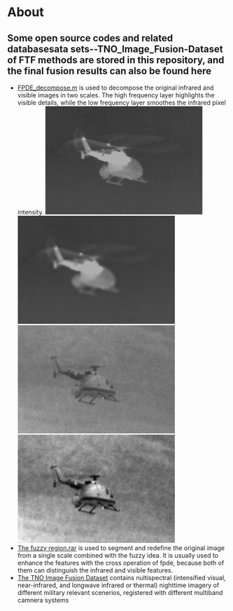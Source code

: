 About
====
Some open source codes and related databasesata sets--TNO_Image_Fusion-Dataset of FTF methods are stored in this repository, and the final fusion results can also be found here
----------
 +  [FPDE_decompose.m](https://github.com/dly31/FTF/blob/master/FPDE_decompose.m) is used to decompose the original infrared and visible images in two scales. The high frequency layer highlights the visible details, while the low frequency layer smoothes the infrared pixel intensity.
  ![IR](https://github.com/dly31/FTF/blob/master/IR.png)![FPDE_low](https://github.com/dly31/FTF/blob/master/FPDE_low.png)
  ![VIS](https://github.com/dly31/FTF/blob/master/VIS.png)![FPDE_high](https://github.com/dly31/FTF/blob/master/FPDE_high.png)
 +  [The fuzzy region.rar](https://github.com/dly31/FTF/blob/master/fuzzy%20region.rar) is used to segment and redefine the original image from a single scale combined with the fuzzy idea. It is usually used to enhance the features with the cross operation of fpde, because both of them can distinguish the infrared and visible features.
 +  [The TNO Image Fusion Dataset](https://figshare.com/articles/TN_Image_Fusion_Dataset/1008029) contains nultispectral (intensified visual, near-infrared, and longwave infrared or thermal) nighttime imagery of different military relevant scenerios, registered with different multiband camnera systems
